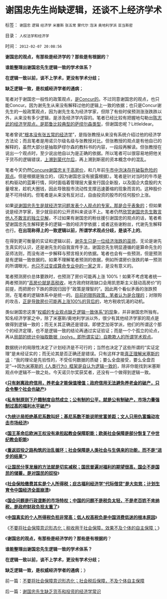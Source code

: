 # 谢国忠先生尚缺逻辑，还谈不上经济学术

标签： `谢国忠` `逻辑` `经济学` `米塞斯` `张五常` `蒙代尔` `泡沫` `奥地利学派` `亚当斯密` 

目录： `人权法学和经济学`

时间： `2012-02-07 20:08:56`

**谢国忠的观点，有那些是经济学的？那些是有根据的**？

**谁能整理出谢国忠先生逻辑一致的学术体系？**

**在逻辑一致以前，谈不上学术，更没有学术分歧；**

**缺乏逻辑一致，是权威经济学者的通病**；

笔者对于谢国忠一般性的政策观点，[是Concur的](../../../2011/6/15/为什么会“同意，ConcuringOpinion？.md)。不过同意谢国忠的观点，也只能Concur。因为谢先生从来没有解释过他的逻辑上一致的依据；也只是Concur谢先生的一般政策观点，因为谢先生名为经济学家，但除了有些时侯预测涨涨跌跌以外，从来没有多少逻辑，是涉及经济学内容的。笔者已经比较有把握地勾勒出[陈志武的经济学观点，是耶鲁比较典型的萨缪尔森类型](../../../2011/6/12/国民人权是社会经济的发动机，兼谈耶鲁陈志武.md)，但谢国忠呢？LittleIdear。

笔者曾说[“根本没有张五常的经济学](../../../2011/12/9/根本不存在“张五常的经济学”.md)”，是指张教授从来没有系统介绍过他的经济学方法论；而且笔者是用诺贝尔级名级与张教授对比。但张教授的观点是有他自已的解释的，虽然大部分是抽取萨缪尔森的教科书的内容，一段段再解读。但张教授在说出一个观点时，至少说出他自以为是正确的依据。所以笔者可以很容易地把他关于货币的逻辑错误，[上溯到蒙代尔后](../../../2011/12/12/欧债危机起因于蒙代尔欧元方案的明显漏洞.md)，再上溯到斯密的资本概念中的混乱。

笔者今天仍然[Concure谢国忠关于高房价](../../../2007/11/25/谢国忠：中国缺地吗？.md)，和几年前[牛市中泡沫存在破裂危险的观点](../../../2008/6/25/客观看待谢国忠侯宁的卖国唱空.md)。但是根据是独立的，（因为谢国忠没有披露根据）。笔者是针对当时的牛市是机构驱动的蓝筹行情，同时面临着管理层大量发行国企新股，以及国企大盘股的大量增发，趁机大圈钱，因此导致股市流动性支撑迅速萎缩的现象而言的。这种股价是不可持续的。但笔者是从来没有反对过，自由投资的股市的任何股价上涨。

如果[说谢国忠先生是就经济学问题发表个人观点的专家，那是合乎表象的](../../../2009/9/20/谢国忠等城镇化拉动GDP论可能灾难性结果.md)；但如果说是经济学家，至少就目前的公开资料来说谈不上。笔者仍然[欣赏谢国忠先生敢言他人不敢言的独立见解](../../../2007/11/4/谢国忠先生的真话更需要勇气“泡沫碎无声”.md)，不过如果有谢国忠的粉丝援引谢国忠的观点的话，笔者希望谢国忠先生解释更多的逻辑一致的经济学依据；或者这些谢粉丝，代谢先生解释也行。**在出现称得上的一致逻辑以前，所谓学术观点分歧，是谈不上的**。

在得到更可衡量的实证和逻辑以前，[谢先生只是一位经济涨跌的巫师](../../../2009/4/30/谢国忠的利益，及其预言的2500点行情中轴正在成为现实.md)，无论是谢先生真实的认识，还是谢先生的自我宣传手法，谢国忠先生明显遵循的是算命先生的巫师法则，而没有进一步解释与预言相关的依据。笔者也会有一些预测，但是预测是有逻辑一致依据的。如果不理解笔者预测的依据，例如所谓房价涨跌的单一预测的所谓眼光，[也只不过变成算命专业中的一家之](../../../2012/1/6/技术分析绝对化的政治意义和股神的奋斗.md)言，是没有意义的。

笔者预测房价总体要跌时，也预测了房价可能再上涨 100%！如果不考虑笔者统一两者预测的“[高房价就是高税收](../../../2011/10/18/高房价就是土地垄断的高税收.md)，地方政府财政缺口会用凯恩斯主义鼓动高房价”的前提，而把房价下跌的原因归因于“政策是理智的”。因此两个看似矛盾的涨跌预测，在笔者的逻辑体系中是统一的。[目前的限购政策，笔者认为是合理的](../../../2011/11/15/茅于轼限购侵犯论不成立，行政限购天经地义.md)；对限购的攻击，[正是导致房价可能再上涨100%的背后的](../../../2008/5/27/硬需求来自银行信贷任务，房价极端下还可以再涨一倍.md)，地方税收饥渴的动机。

类似谢国忠这类“[权威的专业观点缺乏逻辑一致体系”的现](../../../2009/12/15/最要不得权威的经济学和权威的政治经济学.md)象，并非谢国忠所独有。知名经济学家之中，除了米塞斯/奥地利学派以外，很少有其他经济学家的观点是做得到逻辑一致的；而无关其正确还是错误。即使芝加哥学派，他们的所谓这个那个的经济定理，也不是逻辑一致的结论再通过实证验证；而是一个个孤立的论点，再从[局部的统计中抽取数据（polys，即所谓实证）自欺欺人的所谓学术观点](../../../2009/12/31/数学囚徒的芝加哥学派.md)。

数据统计的局限性决定了计划经济是不可行的；当然也决定了这些所谓的“实证定理”是未经证实的；而无论其是否正确还是错误。只有这样才能[真正理解米塞斯的话](../../../2011/12/28/米塞斯和波普尔的不同“先验性”和社会性科学标准.md)：“我的理论是先验性的，不受任何数据的质疑；要么全盘接受，要么全盘否定”——>因[为米塞斯的《人类行为》框架是自认为逻辑一致的](../../../2011/1/27/米塞斯《人类行为的经济学分析》的分析.md)，除非你能找到米塞斯观点中逻辑不一致之处。今天诺贝尔奖获奖者，还没有一个做得到逻辑一致。

《[**只有剥离政府信用，养老金才能保值增值；政府信用无法避免养老金的破产，只会令整个社会也破产**](../../../2012/2/1/只有剥离政府信用，养老金才能保值增值.md)》

《[**私有制原则下户籍制度自然成立；公有制的公平，就是公有制破产，市场力量强制过高的福利水平破产**](../../../2012/2/3/公有制的公平就是破产,私有制原则下的户籍制度.md)》

《[**为统计局拒绝基尼系数叫好；基尼系数不能说明贫富差距；文人只用仇富煽动攻击市场经济**](../../../2012/2/2/为统计局拒绝基尼系数叫好；权威数字越少越好！.md)》

《[**国王革命后欧洲王权没有承担起教会保障职能；欧美社会保障是部分恢复了中世纪教会职能**](../../../2012/2/5/欧洲经济发展了，欧洲公众却怀念中世纪了.md)》

《[**重返奴役之路构筑的治乱循环；社会保障是人类社会与生俱来的功能，而不是“进步的结果”**](../../../2012/2/5/社会保障是人类社会与生俱来的功能，并非社会进步的结果.md)》

《[**让国民分享发展的方法就是切实减税；国民普遍对福利的期望很高，国企不是国民的储蓄，是对国民的奴役**](../../../2012/2/5/国民普遍对福利的期望很高,国企不是国民的储蓄.md)》

《[**社会保险缴费其实是个人所得税；庇古福利经济学“代际借贷”是大忽悠；计划生育令中国经济全面崩溃**](../../../2012/2/5/社会保险缴费就是个人所得税，福利经济学是大忽悠.md)》

《[**国企问题是行政垄断的市场特权；中国的问题不是税负太轻，不是老百姓不肯纳税，是政府财政负担太重了**](../../../2012/2/6/不是税负太轻，更不是老百姓不肯纳税.md)》

《[**中国真实的个人所得税负担非常高；低人权高税负是中国消费低迷的根本原因**](../../../2012/2/7/中国真实的个人所得税负担非常高.md)》

《[不要将社会保障意识形态化；税收用于社会保障，效果不及个体的自主保障；](../../../2012/2/7/不要将社会保障意识形态化；社会税后保障，不及个体自主保障.md)》

《**谢国忠的观点，有那些是经济学的？那些是有根据的**？

**谁能整理出谢国忠先生逻辑一致的学术体系？**

**在逻辑一致以前，谈不上学术，更没有学术分歧；**

**缺乏逻辑一致，是权威经济学者的通病**；》



前一篇：[不要将社会保障意识形态化；社会税后保障，不及个体自主保障](../../../2012/2/7/不要将社会保障意识形态化；社会税后保障，不及个体自主保障.md)

后一篇：[谢国忠先生缺乏货币和投资的经济学常识](../../../2012/2/7/谢国忠先生缺乏货币和投资的经济学常识.md)